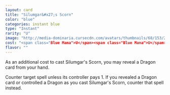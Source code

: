 ```yaml
---
layout: card
title: "Silumgar&#x27;s Scorn"
color: "blue"
categories: instant blue
type: "Instant"
rarity: "U"
image: "http://media-dominaria.cursecdn.com/avatars/thumbnails/68/153/200/283/635614934844840265.png"
cost: "<span class="Blue Mana">U</span><span class="Blue Mana">U</span>"
flavor: ""
---
```


As an additional cost to cast Silumgar's Scorn, you may reveal a Dragon card from your hand.

Counter target spell unless its controller pays <span class="tip mana-icon mana-colorless-01" title="1 Colorless Mana">1</span>.  If you revealed a Dragon card or controlled a Dragon as you cast Silumgar's Scorn, counter that spell instead.
